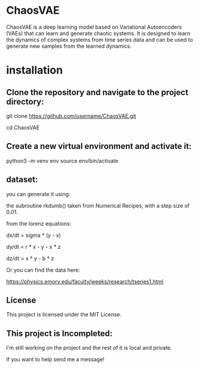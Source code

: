 # ChaosVAE
ChaosVAE is a deep learning model based on Variational Autoencoders (VAEs) that can learn and generate chaotic systems. It is designed to learn the dynamics of complex systems from time series data and can be used to generate new samples from the learned dynamics.

# installation
## Clone the repository and navigate to the project directory:

git clone https://github.com/username/ChaosVAE.git

cd ChaosVAE
## Create a new virtual environment and activate it:

python3 -m venv env
source env/bin/activate

## dataset:
you can generate it using:

the subroutine rkdumb() taken from Numerical Recipes, with a step size of 0.01.

from the lorenz equations:

dx/dt = sigma * (y - x)

dy/dt = r * x - y - x * z

dz/dt = x * y - b * z

Or you can find the data here:

https://physics.emory.edu/faculty/weeks/research/tseries1.html

## License
This project is licensed under the MIT License.

## This project is Incompleted:

I'm still working on the project and the rest of it is local and private.


If you want to help send me a message!
